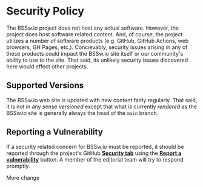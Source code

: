 # Security Policy

The BSSw.io project does not host any actual software.
However, the project does host software related content.
And, of course, the project utilizes a number of software products (e.g. GitHub, GitHub Actions, web browsers, GH Pages, etc.).
Concievably, security issues arising in any of these products could impact the BSSw.io site itself or our community's ability to use to the site.
That said, its unlikely security issues discovered here would effect other projects.

## Supported Versions

The BSSw.io web site is updated with new content fairly regularly.
That said, it is not in any sense *versioned* except that what is currently *rendered* as the BSSw.io site is generally always the head of the `main` branch.

## Reporting a Vulnerability

If a security related concern for BSSw.io must be reported, it should be reported through the project's GitHub [**Security tab**](https://github.com/betterscientificsoftware/bssw.io/security/advisories) using the [**Report a vulnerability**](https://github.com/betterscientificsoftware/bssw.io/security/advisories/new) button.
A member of the editorial team will try to respond promptly.

More change

